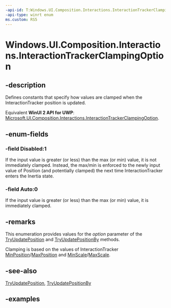 ```yaml
---
-api-id: T:Windows.UI.Composition.Interactions.InteractionTrackerClampingOption
-api-type: winrt enum
ms.custom: RS5
---
```


<!-- Enumeration syntax.
public enum InteractionTrackerClampingOption : int 
-->

# Windows.UI.Composition.Interactions.InteractionTrackerClampingOption

## -description

Defines constants that specify how values are clamped when the InteractionTracker position is updated.

Equivalent **WinUI 2 API for UWP**: [Microsoft.UI.Composition.Interactions.InteractionTrackerClampingOption](/windows/winui/api/microsoft.ui.composition.interactions.interactiontrackerclampingoption).

## -enum-fields
### -field Disabled:1

If the input value is greater (or less) than the max (or min) value, it is not immediately clamped. Instead, the max/min is enforced to the newly input value of Position (and potentially clamped) the next time InteractionTracker enters the Inertia state.

### -field Auto:0

If the input value is greater (or less) than the max (or min) value, it is immediately clamped.

## -remarks

This enumeration provides values for the _option_ parameter of the [TryUpdatePosition](interactiontracker_tryupdateposition_2048659206.md) and [TryUpdatePositionBy](interactiontracker_tryupdatepositionby_788745142.md) methods.

Clamping is based on the values of InteractionTracker [MinPosition](interactiontracker_minposition.md)/[MaxPosition](interactiontracker_maxposition.md) and [MinScale](interactiontracker_minscale.md)/[MaxScale](interactiontracker_maxscale.md).

## -see-also

[TryUpdatePosition](interactiontracker_tryupdateposition_2048659206.md), [TryUpdatePositionBy](interactiontracker_tryupdatepositionby_788745142.md)

## -examples

